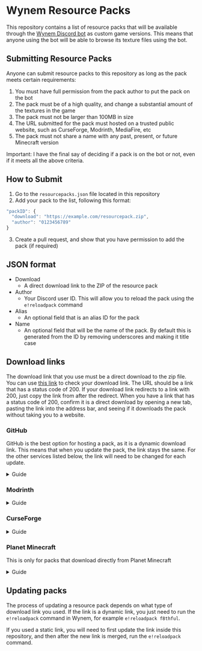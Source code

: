 # Wynem Resource Packs
This repository contains a list of resource packs that will be available through the [Wynem Discord bot](https://wynem.com/) as custom game versions. This means that anyone using the bot will be able to browse its texture files using the bot.

## Submitting Resource Packs
Anyone can submit resource packs to this repository as long as the pack meets certain requirements:
1. You must have full permission from the pack author to put the pack on the bot
2. The pack must be of a high quality, and change a substantial amount of the textures in the game
3. The pack must not be larger than 100MB in size
4. The URL submitted for the pack must hosted on a trusted public website, such as CurseForge, Modrinth, MediaFire, etc
5. The pack must not share a name with any past, present, or future Minecraft version

Important: I have the final say of deciding if a pack is on the bot or not, even if it meets all the above criteria.

## How to Submit
1. Go to the `resourcepacks.json` file located in this repository
2. Add your pack to the list, following this format:
```js
"packID": {
  "download": "https://example.com/resourcepack.zip",
  "author": "0123456789"
}
```
3. Create a pull request, and show that you have permission to add the pack (if required)

## JSON format
- Download
  - A direct download link to the ZIP of the resource pack
- Author
  - Your Discord user ID. This will allow you to reload the pack using the `e!reloadpack` command
- Alias
  - An optional field that is an alias ID for the pack
- Name
  - An optional field that will be the name of the pack. By default this is generated from the ID by removing underscores and making it title case

## Download links
The download link that you use must be a direct download to the zip file.
You can use [this link](https://wheregoes.com/trace/20231447411/) to check your download link. The URL should be a link that has a status code of 200. If your download link redirects to a link with 200, just copy the link from after the redirect.
When you have a link that has a status code of 200, confirm it is a direct download by opening a new tab, pasting the link into the address bar, and seeing if it downloads the pack without taking you to a website.

### GitHub
GitHub is the best option for hosting a pack, as it is a dynamic download link. This means that when you update the pack, the link stays the same. For the other services listed below, the link will need to be changed for each update.

<details>
  <summary>Guide</summary>
  <br>
  <ol>
    <li>On the resource pack repository page, click the green code button, right click the <code>Download Zip</code> button, and copy the link.<br><br><img src="https://raw.githubusercontent.com/ewanhowell5195/WynemResourcePacks/main/images/github1.png"></li>
  </ol>
</details>

### Modrinth
<details>
  <summary>Guide</summary>
  <br>
  <ol>
    <li>On the resource pack page, copy the download link.<br><br><img src="https://raw.githubusercontent.com/ewanhowell5195/WynemResourcePacks/main/images/modrinth1.png"></li>
  </ol>
</details>

### CurseForge
<details>
  <summary>Guide</summary>
  <br>
  <ol>
    <li>To get direct download links on CurseForge, start by right clicking the download button for the file and copying its link.<br><br><img src="https://raw.githubusercontent.com/ewanhowell5195/WynemResourcePacks/main/images/curseforge1.png"></li>
    <li>Next, go to a new tab, then open the developer tools there. You can press <code>F12</code> or <code>CTRL+SHIFT+I</code> to do this.</li>
    <li>In the developer tools, switch to the network tab.<br><br><img src="https://raw.githubusercontent.com/ewanhowell5195/WynemResourcePacks/main/images/curseforge2.png"></li>
    <li>Paste the copied URL into the address bar and hit enter, you should see some new entries appear in the network tab.</li>
    <li>Select the one that looks like the pack, and you should see the direct download link appear.<br><br><img src="https://raw.githubusercontent.com/ewanhowell5195/WynemResourcePacks/main/images/curseforge3.png"></li>
  </ol>
</details>

### Planet Minecraft
This is only for packs that download directly from Planet Minecraft

<details>
  <summary>Guide</summary>
  <br>
  <ol>
    <li>On the resource pack page, open the developer tools. You can press <code>F12</code> or <code>CTRL+SHIFT+I</code> to do this.</li>
    <li>Select the inspect tool, then select the download button using it.<br><br><img src="https://raw.githubusercontent.com/ewanhowell5195/WynemResourcePacks/main/images/planetminecraft1.png"><br><br><img src="https://raw.githubusercontent.com/ewanhowell5195/WynemResourcePacks/main/images/planetminecraft2.png"></li>
    <li>You will be switched to the elements tab. In here, you should have selected, or have nearby, an <code>&lt;a&gt;</code> element with a <code>branded-download</code> class.</li>
    <li>On this element, double click on the <code>target="blank"</code> remove it.<br><br><img src="https://raw.githubusercontent.com/ewanhowell5195/WynemResourcePacks/main/images/planetminecraft3.png"><br><br><img src="https://raw.githubusercontent.com/ewanhowell5195/WynemResourcePacks/main/images/planetminecraft4.png"></li>
    <li>Next, switch to the network tab and clear it.<br><br><img src="https://raw.githubusercontent.com/ewanhowell5195/WynemResourcePacks/main/images/planetminecraft5.png"></li>
    <li>Click the download button to download the pack. You should see some new entries appear in the network tab.</li>
    <li>Select the one that looks like the pack, and you should see the direct download link appear.<br><br><img src="https://raw.githubusercontent.com/ewanhowell5195/WynemResourcePacks/main/images/planetminecraft6.png"></li>
  </ol>
</details>

## Updating packs
The process of updating a resource pack depends on what type of download link you used. If the link is a dynamic link, you just need to run the `e!reloadpack` command in Wynem, for example `e!reloadpack f8thful`.

If you used a static link, you will need to first update the link inside this repository, and then after the new link is merged, run the `e!reloadpack` command.
